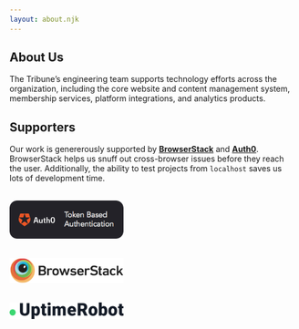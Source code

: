 ```yaml
---
layout: about.njk
---
```


## About Us

The Tribune’s engineering team supports technology efforts across the organization, including the core website and content management system, membership services, platform integrations, and analytics products. 

## Supporters

Our work is genererously supported by **[BrowserStack](https://www.browserstack.com)** and **[Auth0](https://auth0.com)**. BrowserStack helps us snuff out cross-browser issues before they reach the user. Additionally, the ability to test projects from `localhost` saves us lots of development time.
<br><br>

<a href="https://www.auth0.com"><img src="/images/sponsors/auth0.jpeg" width="200"></a>
<br><br>

<a href="https://www.browserstack.com"><img src="/images/sponsors/browserstack.png" width="200"></a>
<br><br>

<a href="https://uptimerobot.com/"><img src="/images/sponsors/uptime-robot.png" width="200"></a>
<br><br>
